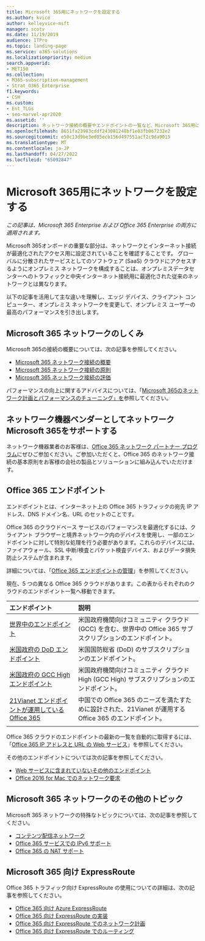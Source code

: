 ```yaml
---
title: Microsoft 365用にネットワークを設定する
ms.author: kvice
author: kelleyvice-msft
manager: scotv
ms.date: 11/19/2019
audience: ITPro
ms.topic: landing-page
ms.service: o365-solutions
ms.localizationpriority: medium
search.appverid:
- MET150
ms.collection:
- M365-subscription-management
- Strat_O365_Enterprise
f1.keywords:
- CSH
ms.custom:
- Ent_TLGs
- seo-marvel-apr2020
ms.assetid: ''
description: ネットワーク接続の概要やエンドポイントの一覧など、Microsoft 365用にネットワークを設定するのに役立つ情報を含む記事へのリンクを確認します。
ms.openlocfilehash: 8651fa23983cddf243081248bf1e03fb067232e2
ms.sourcegitcommit: e50c13d9be3ed05ecb156d497551acf2c9da9015
ms.translationtype: MT
ms.contentlocale: ja-JP
ms.lasthandoff: 04/27/2022
ms.locfileid: "65092847"
---
```

# <a name="set-up-your-network-for-microsoft-365"></a>Microsoft 365用にネットワークを設定する

*この記事は、Microsoft 365 Enterprise および Office 365 Enterprise の両方に適用されます。*

Microsoft 365オンボードの重要な部分は、ネットワークとインターネット接続が最適化されたアクセス用に設定されていることを確認することです。 グローバルに分散されたサービスとしてのソフトウェア (SaaS) クラウドにアクセスするようにオンプレミス ネットワークを構成することは、オンプレミスデータセンターへのトラフィックと中央インターネット接続用に最適化された従来のネットワークとは異なります。 

以下の記事を活用して主な違いを理解し、エッジ デバイス、クライアント コンピューター、オンプレミス ネットワークを変更して、オンプレミス ユーザーの最高のパフォーマンスを引き出します。

## <a name="how-microsoft-365-networking-works"></a>Microsoft 365 ネットワークのしくみ

Microsoft 365の接続の概要については、次の記事を参照してください。

- [Microsoft 365 ネットワーク接続の概要](microsoft-365-networking-overview.md)
- [Microsoft 365 ネットワーク接続の原則](microsoft-365-network-connectivity-principles.md)
- [Microsoft 365 ネットワーク接続の評価](assessing-network-connectivity.md)

パフォーマンスの向上に関するアドバイスについては、「[Microsoft 365のネットワーク計画とパフォーマンスのチューニング」を](network-planning-and-performance.md)参照してください。

## <a name="support-microsoft-365-networking-as-a-network-equipment-vendor"></a>ネットワーク機器ベンダーとしてネットワークMicrosoft 365をサポートする

ネットワーク機器業者のお客様は、[Office 365 ネットワーク パートナー プログラム](microsoft-365-networking-partner-program.md)にぜひご参加ください。ご参加いただくと、Office 365 のネットワーク接続の基本原則をお客様の会社の製品とソリューションに組み込んでいただけます。 

## <a name="office-365-endpoints"></a>Office 365 エンドポイント

エンドポイントとは、インターネット上の Office 365 トラフィックの宛先 IP アドレス、DNS ドメイン名、URL のセットのことです。 

Office 365 のクラウドベース サービスのパフォーマンスを最適化するには、クライアント ブラウザーと境界ネットワーク内のデバイスを使用し、一部のエンドポイントに対して特別な処理を行う必要があります。これらのデバイスには、ファイアウォール、SSL 中断/検査とパケット検査デバイス、およびデータ損失防止システムが含まれます。

詳細については、「[Office 365 エンドポイントの管理](managing-office-365-endpoints.md)」を参照してください。

現在、5 つの異なる Office 365 クラウドがあります。この表からそれぞれのクラウドのエンドポイント一覧へ移動できます。

| エンドポイント | 説明 |
|:-------|:-----|
| [世界中のエンドポイント](urls-and-ip-address-ranges.md) | 米国政府機関向けコミュニティ クラウド (GCC) を含む、世界中の Office 365 サブスクリプションのエンドポイント。 |
| [米国政府の DoD エンドポイント](microsoft-365-u-s-government-dod-endpoints.md) | 米国国防総省 (DoD) のサブスクリプションのエンドポイント。 |
| [米国政府の GCC High エンドポイント](microsoft-365-u-s-government-gcc-high-endpoints.md) | 米国政府機関向けコミュニティ クラウド High (GCC High) サブスクリプションのエンドポイント。 |
| [21Vianet エンドポイントが運用している Office 365](urls-and-ip-address-ranges-21vianet.md) | 中国での Office 365 のニーズを満たすために設計された、21Vianet が運用する Office 365 のエンドポイント。 |
|||

Office 365 クラウドのエンドポイントの最新の一覧を自動的に取得するには、「[Office 365 IP アドレスと URL の Web サービス](microsoft-365-ip-web-service.md)」を参照してください。

その他のエンドポイントについては次の記事を参照してください。

- [Web サービスに含まれていないその他のエンドポイント](additional-office365-ip-addresses-and-urls.md)
- [Office 2016 for Mac でのネットワーク要求](network-requests-in-office-2016-for-mac.md)


## <a name="additional-topics-for-microsoft-365-networking"></a>Microsoft 365 ネットワークのその他のトピック

Microsoft 365 ネットワークの特殊なトピックについては、次の記事を参照してください。

- [コンテンツ配信ネットワーク](content-delivery-networks.md)
- [Office 365 サービスでの IPv6 サポート](ipv6-support.md)
- [Office 365 の NAT サポート](nat-support-with-microsoft-365.md)

## <a name="expressroute-for-microsoft-365"></a>Microsoft 365 向け ExpressRoute

Office 365 トラフィック向け ExpressRoute の使用についての詳細は、次の記事を参照してください。

- [Office 365 向け Azure ExpressRoute](azure-expressroute.md)
- [Office 365 向け ExpressRoute の実装](implementing-expressroute.md)
- [Office 365 向け ExpressRoute でのネットワーク計画](network-planning-with-expressroute.md)
- [Office 365 向け ExpressRoute でのルーティング](routing-with-expressroute.md)

